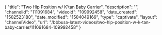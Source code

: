 {
    "title": "Two Hip Position w\/ K'tan Baby Carrier",
    "description": "",
    "channelid": "111091684",
    "videoid": "109992458",
    "date_created": "1502523180",
    "date_modified": "1504049169",
    "type": "captivate",
    "layout": "channelVideo",
    "url": "\/bbbusa-latest-videos\/two-hip-position-w-k-tan-baby-carrier\/111091684-109992458"
}